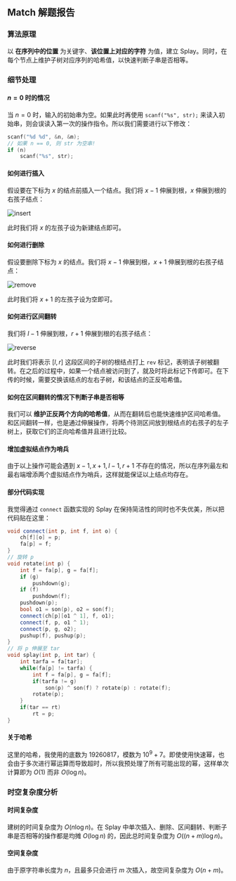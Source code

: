 ## Match 解题报告

### 算法原理

以 **在序列中的位置** 为关键字、**该位置上对应的字符** 为值，建立 Splay。同时，在每个节点上维护子树对应序列的哈希值，以快速判断子串是否相等。

### 细节处理

#### $n = 0$ 时的情况

当 $n = 0$ 时，输入的初始串为空。如果此时再使用 `scanf("%s", str);` 来读入初始串，则会误读入第一次的操作指令。所以我们需要进行以下修改：

```cpp
scanf("%d %d", &n, &m);
// 如果 n == 0, 则 str 为空串!
if (n)
    scanf("%s", str);
```

#### 如何进行插入

假设要在下标为 $x$ 的结点前插入一个结点。我们将 $x - 1$ 伸展到根，$x$ 伸展到根的右孩子结点：

![insert](https://img.picgo.net/2023/11/20/pa3-19492bd8948bef9e3.jpeg)

此时我们将 $x$ 的左孩子设为新建结点即可。

#### 如何进行删除

假设要删除下标为 $x$ 的结点。我们将 $x - 1$ 伸展到根，$x + 1$ 伸展到根的右孩子结点：

![remove](https://img.picgo.net/2023/11/20/pa3-29456b3786803d62b.jpeg)

此时我们将 $x + 1$ 的左孩子设为空即可。

#### 如何进行区间翻转

我们将 $l - 1$ 伸展到根，$r + 1$ 伸展到根的右孩子结点：

![reverse](https://img.picgo.net/2023/11/20/pa3-3fc54dd7b2920cb5c.jpeg)

此时我们将表示 $[l, r]$ 这段区间的子树的根结点打上 `rev` 标记，表明该子树被翻转。在之后的过程中，如果一个结点被访问到了，就及时将此标记下传即可。在下传的时候，需要交换该结点的左右子树，和该结点的正反哈希值。

#### 如何在区间翻转的情况下判断子串是否相等

我们可以 **维护正反两个方向的哈希值**，从而在翻转后也能快速维护区间哈希值。和区间翻转一样，也是通过伸展操作，将两个待测区间放到根结点的右孩子的左子树上，获取它们的正向哈希值并且进行比较。

#### 增加虚拟结点作为哨兵

由于以上操作可能会遇到 $x - 1, x + 1, l - 1, r + 1$ 不存在的情况，所以在序列最左和最右端增添两个虚拟结点作为哨兵，这样就能保证以上结点均存在。

#### 部分代码实现

我觉得通过 `connect` 函数实现的 Splay 在保持简洁性的同时也不失优美，所以把代码贴在这里：

```cpp
void connect(int p, int f, int o) {
    ch[f][o] = p;
    fa[p] = f;
}
// 旋转 p
void rotate(int p) {
    int f = fa[p], g = fa[f];
    if (g)
        pushdown(g);
    if (f)
        pushdown(f);
    pushdown(p);
    bool o1 = son(p), o2 = son(f);
    connect(ch[p][o1 ^ 1], f, o1);
    connect(f, p, o1 ^ 1);
    connect(p, g, o2);
    pushup(f), pushup(p);
}
// 将 p 伸展至 tar
void splay(int p, int tar) {
    int tarfa = fa[tar];
    while(fa[p] != tarfa) {
        int f = fa[p], g = fa[f];
        if(tarfa != g)
            son(p) ^ son(f) ? rotate(p) : rotate(f);
        rotate(p);
    }
    if(tar == rt)
        rt = p;
}
```

#### 关于哈希

这里的哈希，我使用的底数为 $19260817$，模数为 $10^9 + 7$。即使使用快速幂，也会由于多次进行幂运算而导致超时，所以我预处理了所有可能出现的幂，这样单次计算即为 $O(1)$ 而非 $O(\log n)$。

### 时空复杂度分析

#### 时间复杂度

建树的时间复杂度为 $O(n \log n)$。在 Splay 中单次插入、删除、区间翻转、判断子串是否相等的操作都是均摊 $O(\log n)$ 的，因此总时间复杂度为 $O((n + m)\log n)$。

#### 空间复杂度

由于原字符串长度为 $n$，且最多只会进行 $m$ 次插入，故空间复杂度为 $O(n + m)$。

